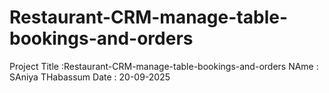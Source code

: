 # Restaurant-CRM-manage-table-bookings-and-orders
Project Title :Restaurant-CRM-manage-table-bookings-and-orders
NAme : SAniya THabassum
Date : 20-09-2025
